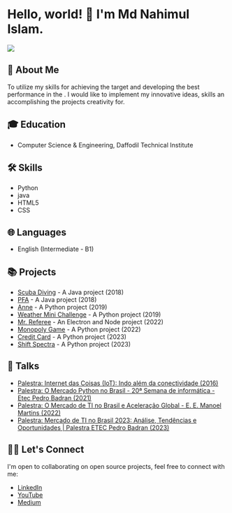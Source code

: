 # Hello, world! 👋 I'm Md Nahimul Islam.

<a href="https://www.linkedin.com/in/md-nahimul-islam-138631291/" target="_blank">
 <img src="https://img.shields.io/badge/linkedin-%230077B5.svg?&style=for-the-badge&logo=linkedin&logoColor=white" />
</a>

## 🚀 About Me

To utilize my skills for achieving the target and developing the best performance in the . I would like to implement my innovative ideas, skills an accomplishing the projects creativity for.

## 🎓 Education

- Computer Science & Engineering, Daffodil Technical Institute


## 🛠 Skills

- Python
- java
- HTML5
- CSS

## 🌐 Languages

- English (Intermediate - B1)

## 📚 Projects

- [Scuba Diving](https://github.com/leonardomarcao/ScubaDiving) - A Java project (2018)
- [PFA](https://github.com/leonardomarcao/PFA) - A Java project (2018)
- [Anne](https://github.com/leonardomarcao/Anne) - A Python project (2019)
- [Weather Mini Challenge](https://github.com/leonardomarcao/weather-mini-challenge) - A Python project (2019)
- [Mr. Referee](https://github.com/leonardomarcao/mr-referee-app) - An Electron and Node project (2022)
- [Monopoly Game](https://github.com/leonardomarcao/monopoly-game) - A Python project (2022)
- [Credit Card](https://github.com/leonardomarcao/credit_card) - A Python project (2023)
- [Shift Spectra](https://github.com/leonardomarcao/shift-spectra) - A Python project (2023)

## 📝 Talks

- [Palestra: Internet das Coisas (IoT): Indo além da conectividade (2016)](https://youtu.be/jg3dMoGVfM4?si=DNqg8R7JjnjqSmj9)
- [Palestra: O Mercado Python no Brasil - 20ª Semana de informática - Etec Pedro Badran (2021)](https://www.youtube.com/watch?v=SrmDK5ExGTw)
- [Palestra: O Mercado de TI no Brasil e Aceleração Global - E. E. Manoel Martins (2022)](https://www.youtube.com/watch?v=suFPWMTZchc)
- [Palestra: Mercado de TI no Brasil 2023: Análise, Tendências e Oportunidades | Palestra ETEC Pedro Badran (2023)](https://youtu.be/59Qif59358c?si=7TwGocaSlJkB09sq)

## 👨‍💻 Let's Connect

I'm open to collaborating on open source projects, feel free to connect with me:

- [LinkedIn](https://www.linkedin.com/in/leonardomarcao/)
- [YouTube](https://www.youtube.com/@leonardomarcaof)
- [Medium](https://medium.com/@leonardo.marcao)

